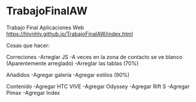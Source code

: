 # TrabajoFinalAW
Trabajo Final Aplicaciones Web
https://hlvnhlv.github.io/TrabajoFinalAW/index.html


Cosas que hacer:

Correciones
-Arreglar JS
-A veces en la zona de contacto se ve blanco (Aparentemente arreglado)
-Arreglar las tablas (70%)

Añadidos
-Agregar galería 
-Agregar estilos (90%)

Contenido
-Agregar HTC VIVE
-Agregar Odyssey
-Agregar Rift S
-Agregar Pimax
-Agregar Index
